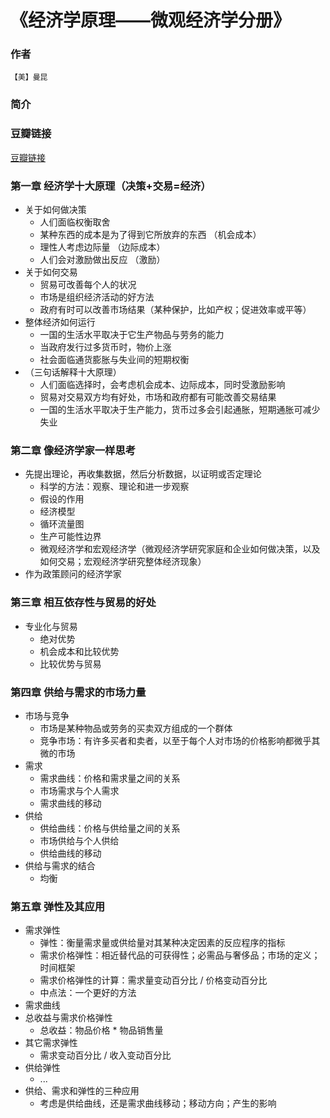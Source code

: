 《经济学原理——微观经济学分册》
==================

### 作者
    【美】曼昆

### 简介
   
### 豆瓣链接
  [豆瓣链接]()

### 第一章 经济学十大原理（决策+交易=经济）
  - 关于如何做决策
    - 人们面临权衡取舍
    - 某种东西的成本是为了得到它所放弃的东西 （机会成本）
    - 理性人考虑边际量 （边际成本）
    - 人们会对激励做出反应 （激励）
  - 关于如何交易
    - 贸易可改善每个人的状况
    - 市场是组织经济活动的好方法
    - 政府有时可以改善市场结果（某种保护，比如产权；促进效率或平等）
  - 整体经济如何运行
    - 一国的生活水平取决于它生产物品与劳务的能力
    - 当政府发行过多货币时，物价上涨
    - 社会面临通货膨胀与失业间的短期权衡
  - （三句话解释十大原理）
    - 人们面临选择时，会考虑机会成本、边际成本，同时受激励影响
    - 贸易对交易双方均有好处，市场和政府都有可能改善交易结果
    - 一国的生活水平取决于生产能力，货币过多会引起通胀，短期通胀可减少失业
    
### 第二章 像经济学家一样思考

  - 先提出理论，再收集数据，然后分析数据，以证明或否定理论
    - 科学的方法：观察、理论和进一步观察
    - 假设的作用
    - 经济模型
    - 循环流量图
    - 生产可能性边界
    - 微观经济学和宏观经济学（微观经济学研究家庭和企业如何做决策，以及如何交易；宏观经济学研究整体经济现象）
  - 作为政策顾问的经济学家

### 第三章 相互依存性与贸易的好处

  - 专业化与贸易
    - 绝对优势
    - 机会成本和比较优势
    - 比较优势与贸易

### 第四章 供给与需求的市场力量

  - 市场与竞争
    - 市场是某种物品或劳务的买卖双方组成的一个群体
    - 竞争市场：有许多买者和卖者，以至于每个人对市场的价格影响都微乎其微的市场
  - 需求
    - 需求曲线：价格和需求量之间的关系
    - 市场需求与个人需求
    - 需求曲线的移动
  - 供给
    - 供给曲线：价格与供给量之间的关系
    - 市场供给与个人供给
    - 供给曲线的移动
  - 供给与需求的结合
    - 均衡
      
### 第五章 弹性及其应用
  
  - 需求弹性
    - 弹性：衡量需求量或供给量对其某种决定因素的反应程序的指标
    - 需求价格弹性：相近替代品的可获得性；必需品与奢侈品；市场的定义；时间框架
    - 需求价格弹性的计算：需求量变动百分比 / 价格变动百分比
    - 中点法：一个更好的方法
  - 需求曲线
  - 总收益与需求价格弹性
    - 总收益：物品价格 * 物品销售量
  - 其它需求弹性
    - 需求变动百分比 / 收入变动百分比
  - 供给弹性
    - ...
  - 供给、需求和弹性的三种应用
    - 考虑是供给曲线，还是需求曲线移动；移动方向；产生的影响
    









